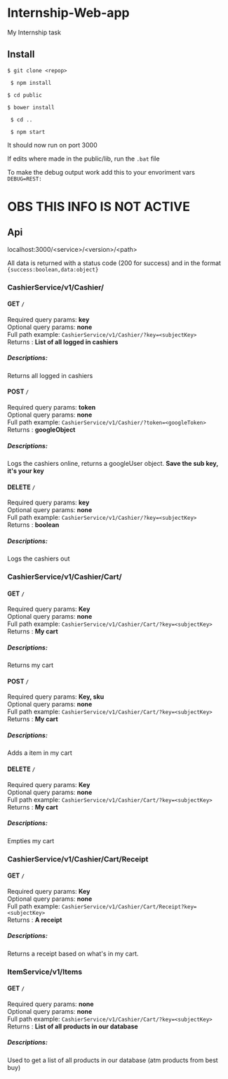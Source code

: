 # Internship-Web-app
My Internship task


## Install
  ``$ git clone <repop>``
  
 `` $ npm install``
  
  ``$ cd public``
  
  ``$ bower install``
  
 `` $ cd ..``
  
 `` $ npm start``
  
  It should now run on port 3000
  
  If edits where made in the public/lib, run the ```.bat``` file

  To make the debug output work add this to your envoriment vars ```DEBUG=REST:```

# OBS THIS INFO IS NOT ACTIVE

## Api

localhost:3000/\<service>/\<version>/\<path>

All data is returned with a status code (200 for success) and in the format ```{success:boolean,data:object}```


### CashierService/v1/Cashier/
 
#### GET ```/```
     
  Required query params: **key**  
  Optional query params: **none**  
  Full path example: ```CashierService/v1/Cashier/?key=<subjectKey>```  
  Returns : **List of all logged in cashiers**  
    
##### Descriptions:
     
  Returns all logged in cashiers
  


#### POST ```/```
   
  Required query params: **token**  
  Optional query params: **none**  
  Full path example: ```CashierService/v1/Cashier/?token=<googleToken>```  
  Returns : **googleObject**  
  
##### Descriptions:
   
  Logs the cashiers online, returns a googleUser object. **Save the sub key, it's your key**



#### DELETE ```/```
   
  Required query params: **key**  
  Optional query params: **none**  
  Full path example: ```CashierService/v1/Cashier/?key=<subjectKey>```  
  Returns : **boolean**  
  
##### Descriptions:
   
  Logs the cashiers out


### CashierService/v1/Cashier/Cart/
  
#### GET ```/```
   
  Required query params: **Key**  
  Optional query params: **none**  
  Full path example: ```CashierService/v1/Cashier/Cart/?key=<subjectKey>```  
  Returns : **My cart**  
  
##### Descriptions:
   
  Returns my cart
  
#### POST ```/```
   
  Required query params: **Key, sku**  
  Optional query params: **none**  
  Full path example: ```CashierService/v1/Cashier/Cart/?key=<subjectKey>```  
  Returns : **My cart**  
  
##### Descriptions:
   
  Adds a item in my cart
  
#### DELETE ```/```
   
  Required query params: **Key**  
  Optional query params: **none**  
  Full path example: ```CashierService/v1/Cashier/Cart/?key=<subjectKey>```  
  Returns : **My cart**  
  
##### Descriptions:
  Empties my cart


### CashierService/v1/Cashier/Cart/Receipt
  
#### GET ```/```
   
  Required query params: **Key**  
  Optional query params: **none**  
  Full path example: ```CashierService/v1/Cashier/Cart/Receipt?key=<subjectKey>```  
  Returns : **A receipt**  
  
##### Descriptions:
   
  Returns a receipt based on what's in my cart.

### ItemService/v1/Items
#### GET  ```/```
   
  Required query params: **none**  
  Optional query params: **none**  
  Full path example: ```CashierService/v1/Cashier/Cart/?key=<subjectKey>```  
  Returns : **List of all products in our database**  
  
##### Descriptions:
  Used to get a list of all products in our database (atm products from best buy)
  

